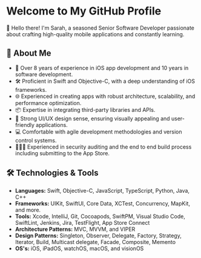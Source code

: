 # Welcome to My GitHub Profile

👋 Hello there! I'm Sarah, a seasoned Senior Software Developer passionate about crafting high-quality mobile applications and constantly learning.

## 🚀 About Me

- 📱 Over 8 years of experience in iOS app development and 10 years in software development.
- 🛠️ Proficient in Swift and Objective-C, with a deep understanding of iOS frameworks.
- 🌐 Experienced in creating apps with robust architecture, scalability, and performance optimization.
- 📦 Expertise in integrating third-party libraries and APIs.
- 🎨 Strong UI/UX design sense, ensuring visually appealing and user-friendly applications.
- 💻 Comfortable with agile development methodologies and version control systems.
- 🕵🏻‍♀️ Experienced in security auditing and the end to end build process including submitting to the App Store.

## 🛠️ Technologies & Tools

- **Languages:** Swift, Objective-C, JavaScript, TypeScript, Python, Java, C++
- **Frameworks:** UIKit, SwiftUI, Core Data, XCTest, Concurrency, MapKit, and more.
- **Tools:** Xcode, IntelliJ, Git, Cocoapods, SwiftPM, Visual Studio Code, SwiftLint, Jenkins, Jira, TestFlight, App Store Connect
- **Architecture Patterns:** MVC, MVVM, and VIPER
- **Design Patterns:** Singleton, Observer, Delegate, Factory, Strategy, Iterator, Build, Multicast delegate, Facade, Composite, Memento
- **OS's:** iOS, iPadOS, watchOS, macOS, and visionOS

